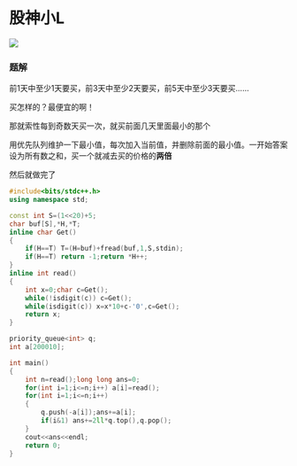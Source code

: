 # 股神小L

![](http://www.ebola.pro/images/20180923A.jpg)

### 题解

前1天中至少1天要买，前3天中至少2天要买，前5天中至少3天要买……

买怎样的？最便宜的啊！

那就索性每到奇数天买一次，就买前面几天里面最小的那个

用优先队列维护一下最小值，每次加入当前值，并删除前面的最小值。一开始答案设为所有数之和，买一个就减去买的价格的**两倍**

然后就做完了

```cpp
#include<bits/stdc++.h>
using namespace std;

const int S=(1<<20)+5;
char buf[S],*H,*T;
inline char Get()
{
    if(H==T) T=(H=buf)+fread(buf,1,S,stdin);
    if(H==T) return -1;return *H++;
}
inline int read()
{
    int x=0;char c=Get();
    while(!isdigit(c)) c=Get();
    while(isdigit(c)) x=x*10+c-'0',c=Get();
    return x;
}

priority_queue<int> q;
int a[200010];

int main()
{
    int n=read();long long ans=0;
    for(int i=1;i<=n;i++) a[i]=read();
    for(int i=1;i<=n;i++)
    {
        q.push(-a[i]);ans+=a[i];
        if(i&1) ans+=2ll*q.top(),q.pop();
    }
    cout<<ans<<endl;
    return 0;
}
```

